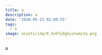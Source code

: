 ```yaml
---
title: a
description: a
date: '2020-05-23 02:00:55'
tags:
  - a
image: assets/img/0_bn6fy8gksznumy1q.png
---
```

a